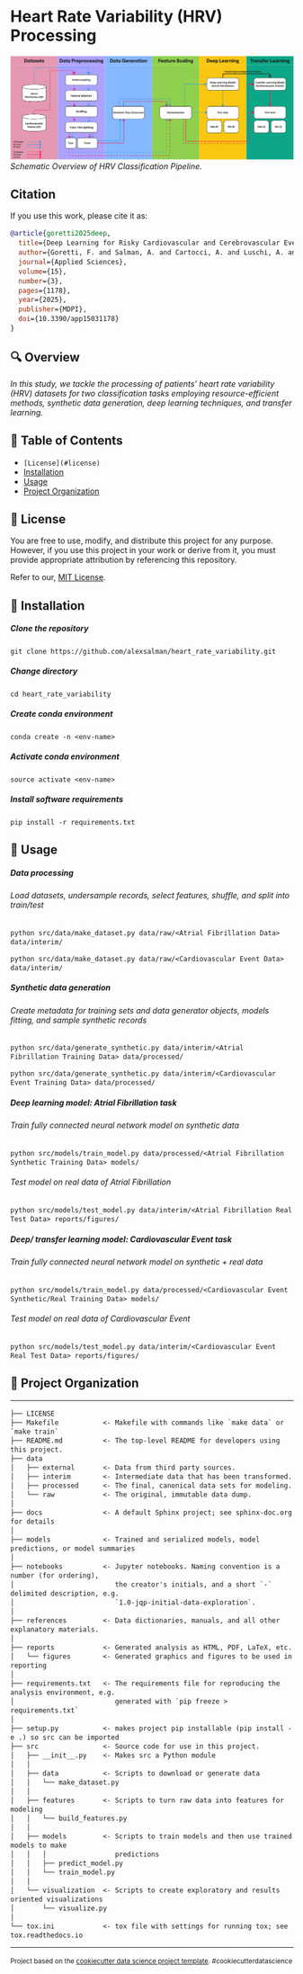 Heart Rate Variability (HRV) Processing
==============================

![Framework](abstract.jpg)
*Schematic Overview of HRV Classification Pipeline.*

## Citation

If you use this work, please cite it as:

```bibtex
@article{goretti2025deep,
  title={Deep Learning for Risky Cardiovascular and Cerebrovascular Event Prediction in Hypertensive Patients},
  author={Goretti, F. and Salman, A. and Cartocci, A. and Luschi, A. and Pecchia, L. and Milli, M. and Iadanza, E.},
  journal={Applied Sciences},
  volume={15},
  number={3},
  pages={1178},
  year={2025},
  publisher={MDPI},
  doi={10.3390/app15031178}
}
```

🔍 Overview
------------
*In this study, we tackle the processing of patients’ heart rate variability (HRV)
datasets for two classification tasks employing resource-efficient methods,
synthetic data generation, deep learning techniques, and transfer learning.* 

## 📑 Table of Contents

- `[License](#license)`
- [Installation](#installation)
- [Usage](#usage)
- [Project Organization](#project-organization)

## 📜 License
You are free to use, modify, and distribute this project for any purpose. However, if you use this project in your work or derive from it, you must provide appropriate attribution by referencing this repository.

Refer to our, [MIT License](https://github.com/alexsalman/heart_rate_variability?tab=MIT-1-ov-file).

## 🔧 Installation
##### Clone the repository
```
git clone https://github.com/alexsalman/heart_rate_variability.git
```
##### Change directory
```
cd heart_rate_variability
```
##### Create conda environment 
```
conda create -n <env-name>
```
##### Activate conda environment 
```
source activate <env-name>
```
##### Install software requirements
```
pip install -r requirements.txt
```

## 🚀 Usage
##### Data processing
###### Load datasets, undersample records, select features, shuffle, and split into train/test 
```
python src/data/make_dataset.py data/raw/<Atrial Fibrillation Data> data/interim/
```
```
python src/data/make_dataset.py data/raw/<Cardiovascular Event Data> data/interim/
```
##### Synthetic data generation
###### Create metadata for training sets and data generator objects, models fitting, and sample synthetic records
```
python src/data/generate_synthetic.py data/interim/<Atrial Fibrillation Training Data> data/processed/
```
```
python src/data/generate_synthetic.py data/interim/<Cardiovascular Event Training Data> data/processed/
```
##### Deep learning model: Atrial Fibrillation task
###### Train fully connected neural network model on synthetic data
```
python src/models/train_model.py data/processed/<Atrial Fibrillation Synthetic Training Data> models/
```
###### Test model on real data of Atrial Fibrillation
```
python src/models/test_model.py data/interim/<Atrial Fibrillation Real Test Data> reports/figures/
```
##### Deep/ transfer learning model: Cardiovascular Event task
###### Train fully connected neural network model on synthetic + real data
```
python src/models/train_model.py data/processed/<Cardiovascular Event Synthetic/Real Training Data> models/
```
###### Test model on real data of Cardiovascular Event
```
python src/models/test_model.py data/interim/<Cardiovascular Event Real Test Data> reports/figures/
```
## 📁 Project Organization

------------

    ├── LICENSE
    ├── Makefile           <- Makefile with commands like `make data` or `make train`
    ├── README.md          <- The top-level README for developers using this project.
    ├── data
    │   ├── external       <- Data from third party sources.
    │   ├── interim        <- Intermediate data that has been transformed.
    │   ├── processed      <- The final, canonical data sets for modeling.
    │   └── raw            <- The original, immutable data dump.
    │
    ├── docs               <- A default Sphinx project; see sphinx-doc.org for details
    │
    ├── models             <- Trained and serialized models, model predictions, or model summaries
    │
    ├── notebooks          <- Jupyter notebooks. Naming convention is a number (for ordering),
    │                         the creator's initials, and a short `-` delimited description, e.g.
    │                         `1.0-jqp-initial-data-exploration`.
    │
    ├── references         <- Data dictionaries, manuals, and all other explanatory materials.
    │
    ├── reports            <- Generated analysis as HTML, PDF, LaTeX, etc.
    │   └── figures        <- Generated graphics and figures to be used in reporting
    │
    ├── requirements.txt   <- The requirements file for reproducing the analysis environment, e.g.
    │                         generated with `pip freeze > requirements.txt`
    │
    ├── setup.py           <- makes project pip installable (pip install -e .) so src can be imported
    ├── src                <- Source code for use in this project.
    │   ├── __init__.py    <- Makes src a Python module
    │   │
    │   ├── data           <- Scripts to download or generate data
    │   │   └── make_dataset.py
    │   │
    │   ├── features       <- Scripts to turn raw data into features for modeling
    │   │   └── build_features.py
    │   │
    │   ├── models         <- Scripts to train models and then use trained models to make
    │   │   │                 predictions
    │   │   ├── predict_model.py
    │   │   └── train_model.py
    │   │
    │   └── visualization  <- Scripts to create exploratory and results oriented visualizations
    │       └── visualize.py
    │
    └── tox.ini            <- tox file with settings for running tox; see tox.readthedocs.io


--------

<p><small>Project based on the <a target="_blank" href="https://drivendata.github.io/cookiecutter-data-science/">cookiecutter data science project template</a>. #cookiecutterdatascience</small></p>
